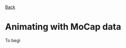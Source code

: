 [Back](https://uwetom.github.io/media-production-worksheets)

# Animating with MoCap data 

To begi
<!--stackedit_data:
eyJoaXN0b3J5IjpbMjM1MDc5OTc5LDczMDk5ODExNl19
-->